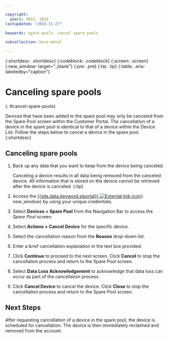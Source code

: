 ```yaml
---

copyright:
  years: 2014, 2019
lastupdated: "2018-11-27"

keywords: spare pools, cancel spare pools

subcollection: bare-metal

---
```


{:shortdesc: .shortdesc}
{:codeblock: .codeblock}
{:screen: .screen}
{:new_window: target="_blank"}
{:pre: .pre}
{:tip: .tip}
{:table: .aria-labeledby="caption"}


# Canceling spare pools
{: #cancel-spare-pools}

Devices that have been added to the spare pool may only be canceled from the Spare Pool screen within the Customer Portal. The cancellation of a device in the spare pool is identical to that of a device within the Device List. Follow the steps below to cancel a device in the spare pool.
{:shortdesc}

## Canceling spare pools

1. Back up any data that you want to keep from the device being canceled.

   Canceling a device results in all data being removed from the canceled device. All information that is stored on the device cannot be retrieved after the device is canceled.
   {:tip}

2. Access the [{{site.data.keyword.slportal}} ![External link icon](../icons/launch-glyph.svg "External link icon")](https://control.softlayer.com/){: new_window} by using your unique credentials.
3. Select **Devices > Spare Pool** from the Navigation Bar to access the *Spare Pool* screen.
4. Select **Actions > Cancel Device** for the specific device.
5. Select the cancellation reason from the **Reason** drop-down list.
6. Enter a brief cancellation explanation in the text box provided.
7. Click **Continue** to proceed to the next screen. Click **Cancel** to stop the cancellation process and return to the Spare Pool screen.
8. Select **Data Loss Acknowledgement** to acknowledge that data loss can occur as part of the cancellation process.
9. Click **Cancel Device** to cancel the device. Click **Close** to stop the cancellation process and return to the Spare Pool screen.

## Next Steps
After requesting cancellation of a device in the spare pool, the device is scheduled for cancellation. The device is then immediately reclaimed and removed from the account.
